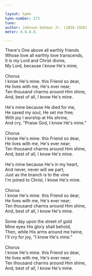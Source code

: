 ```yaml
---

layout: hymn
hymn-number: 272
tune: 
author: Johnson Oatman Jr. (1856-1926)
meter: 8.8.8.8.

---
```

There's One above all earthly friends<br>Whose love all earthly love transcends,<br>It is my Lord and Christ divine,<br>My Lord, because I know He's mine,<br><br>Chorus<br>I know He's mine. this Friend so dear,<br>He lives with me, He's ever near;<br>Ten thousand charms around Him shine,<br>And, best of all, I know He's mine.<br><br>He's mine because He died for me,<br>He saved my soul, He set me free;<br>With joy I worship at His shrine,<br>And cry, "Praise God, I know He's mine."<br><br>Chorus<br>I know He's mine. this Friend so dear,<br>He lives with me, He's ever near;<br>Ten thousand charms around Him shine,<br>And, best of all, I know He's mine.<br><br>He's mine because He's in my heart,<br>And never, never will we part;<br>Just as the branch is to the vine<br>I'm joined to Christ, I know He's mine.<br><br>Chorus<br>I know He's mine. this Friend so dear,<br>He lives with me, He's ever near;<br>Ten thousand charms around Him shine,<br>And, best of all, I know He's mine.<br><br>Some day upon the street of gold<br>Mine eyes His glory shall behold,<br>Then, while His arms around me twine,<br>I'll cry for joy, "I know He's mine."<br><br>Chorus<br>I know He's mine. this Friend so dear,<br>He lives with me, He's ever near;<br>Ten thousand charms around Him shine,<br>And, best of all, I know He's mine.<br><br><br>
